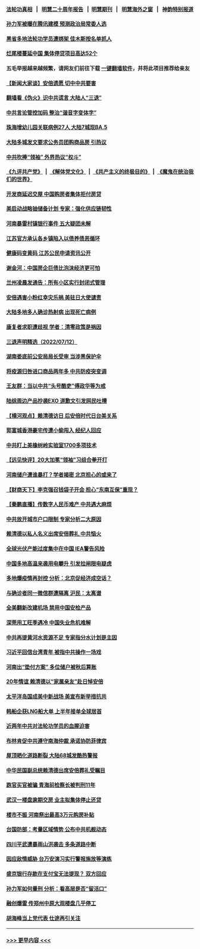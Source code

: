 #### [法轮功真相](https://github.com/gfw-breaker/truth/blob/master/README.md?t=0) &nbsp;&nbsp;|&nbsp;&nbsp; [明慧二十周年报告](https://github.com/gfw-breaker/mh-reports/blob/master/README.md?t=0) &nbsp;&nbsp;|&nbsp;&nbsp;[明慧期刊](https://github.com/gfw-breaker/mh-qikan) &nbsp;&nbsp;|&nbsp;&nbsp; [明慧海外之窗](https://github.com/gfw-breaker/mh-news/blob/master/README.md?t=0) &nbsp;&nbsp;|&nbsp;&nbsp; [神韵特别报道](https://github.com/gfw-breaker/mh-news/blob/master/shenyun.md?t=0)
#### [孙力军被曝在腾讯建模 预测政治局常委人选](../pages/nsc413/n13779437.md?t=07140101) 
#### [黑省多地法轮功学员遭绑架 佳木斯按名单抓人](../pages/nsc413/n13779958.md?t=07140101) 
#### [烂尾楼蔓延中国 集体停贷项目高达52个](../pages/nsc413/n13780043.md?t=07140101) 
#### 五毛举报越来越频繁，请网友们前往下载 [一键翻墙软件](https://github.com/gfw-breaker/ssr-accounts)，并将此项目推荐给亲友
#### [【新闻大家谈】安倍遗愿 切中中共要害](../pages/nsc413/n13780075.md?t=07140101) 
#### [翻墙看《伪火》识中共谎言 大陆人“三退”](../pages/nsc413/n13779275.md?t=07140101) 
#### [中共言论管控加码 整治“谐音字变体字”](../pages/nsc413/n13779959.md?t=07140101) 
#### [珠海增幼儿园关联病例27人 大陆7城现BA.5](../pages/nsc413/n13779962.md?t=07140101) 
#### [大陆多城发文要求公务员团购商品房 引热议](../pages/nsc413/n13779913.md?t=07140101) 
#### [中共吹捧“领袖” 外界热议“权斗”](../pages/nsc413/n13779870.md?t=07140101) 
#### [《九评共产党》](https://github.com/begood0513/9ping.md/blob/master/README.md) &nbsp;|&nbsp; [《解体党文化》](../../../../jtdwh.md/blob/master/README.md)  &nbsp;|&nbsp; [《共产主义的终极目的》](../../../../gczydzjmd.md/blob/master/README.md) &nbsp;|&nbsp; [《魔鬼在统治我们的世界》](../../../../mgztzwmdsj.md/blob/master/README.md) 
#### [开发商延迟交屋 中国购房者集体拒付房贷](../pages/nsc413/n13779800.md?t=07140101) 
#### [美启动战略铀储备计划 专家：强化供应链韧性](../pages/nsc413/n13779792.md?t=07140101) 
#### [河南暴雷村镇银行事件 五大疑团未解](../pages/nsc413/n13779809.md?t=07140101) 
#### [江苏官方承认各乡镇陷入以债养债恶循环](../pages/nsc413/n13779815.md?t=07140101) 
#### [健康码变黄码 江苏公民申请资讯公开](../pages/nsc413/n13779771.md?t=07140101) 
#### [谢金河：中国房企巨债比泡沫经济更可怕](../pages/nsc413/n13779663.md?t=07140101) 
#### [兰州凌晨发通告：所有小区实行封闭式管理](../pages/nsc413/n13779759.md?t=07140101) 
#### [安倍遇害小粉红幸灾乐祸 美驻日大使谴责](../pages/nsc413/n13779681.md?t=07140101) 
#### [大陆多地多人确诊热射病 出现死亡病例](../pages/nsc413/n13779680.md?t=07140101) 
#### [康复者求职遭歧视 学者：清零政策是祸因](../pages/nsc413/n13779329.md?t=07140101) 
#### [三退声明精选（2022/07/12）](../pages/nsc413/n13779668.md?t=07140101) 
#### [湖南娄底前公安局局长受审 当涉黑保护伞](../pages/nsc413/n13779599.md?t=07140101) 
#### [将疫源归咎进口商品两年多 中共防疫突变调](../pages/nsc413/n13779427.md?t=07140101) 
#### [王友群：当以中共“头号酷吏”傅政华等为戒](../pages/nsc413/n13779377.md?t=07140101) 
#### [陆综周边产品抄袭EXO 道歉文引发网民吐槽](../pages/nsc413/n13779492.md?t=07140101) 
#### [【横河观点】赖清德访日 后安倍时代日台美关系](../pages/nsc413/n13779502.md?t=07140101) 
#### [郭富城香港豪宅传遭小偷闯入 经纪人回应](../pages/nsc413/n13779446.md?t=07140101) 
#### [中共盯上美橡树岭实验室1700多项技术](../pages/nsc413/n13779432.md?t=07140101) 
#### [【远见快评】20大加冕“领袖”习组合拳开打](../pages/nsc413/n13779419.md?t=07140101) 
#### [河南储户遭谁暴打？学者揭密 北京担心的或来了](../pages/nsc413/n13779407.md?t=07140101) 
#### [【财商天下】李克强召钱袋子开会 担心“东南互保”重现？](../pages/nsc413/n13779421.md?t=07140101) 
#### [【秦鹏直播】传数字人民币难产 中共遇大麻烦](../pages/nsc413/n13779496.md?t=07140101) 
#### [中共放开城市户口限制 专家分析二大原因](../pages/nsc413/n13779354.md?t=07140101) 
#### [赖清德以私人名义出席安倍葬礼 中共恼火](../pages/nsc413/n13779158.md?t=07140101) 
#### [全球光伏产能过度集中在中国 IEA警告风险](../pages/nsc413/n13779418.md?t=07140101) 
#### [中国多地高温来袭用电攀升 引发拉闸限电疑虑](../pages/nsc413/n13779376.md?t=07140101) 
#### [多地爆疫情再封控 分析：北京促经济成空话？](../pages/nsc413/n13779188.md?t=07140101) 
#### [与确诊者同一微信群遭隔离 沪民：太离谱](../pages/nsc413/n13778966.md?t=07140101) 
#### [全美翻新改建机场 禁用中国安检产品](../pages/nsc413/n13779356.md?t=07140101) 
#### [深莞用工旺季遇冷 中国失业危机难解](../pages/nsc413/n13779351.md?t=07140101) 
#### [中共再提黄河水资源不足 专家指分水计划是主因](../pages/nsc413/n13779370.md?t=07140101) 
#### [习近平回信台湾青年 被指中共操作一场戏](../pages/nsc413/n13779271.md?t=07140101) 
#### [河南出“垫付方案” 多位储户被秋后算账](../pages/nsc413/n13779371.md?t=07140101) 
#### [20年情谊 赖清德以“家属亲友”赴日悼安倍](../pages/nsc413/n13779274.md?t=07140101) 
#### [太平洋岛国成美中新战场 美宣布新举措抗共](../pages/nsc413/n13779327.md?t=07140101) 
#### [韩船企获LNG船大单 上半年接单全球居首](../pages/nsc413/n13779328.md?t=07140101) 
#### [近两年中共对法轮功学员的血腥迫害](../pages/nsc413/n13778445.md?t=07140101) 
#### [布林肯促中共遵守南海仲裁 承诺协防菲律宾](../pages/nsc413/n13779175.md?t=07140101) 
#### [屋顶晒化道路断裂 大陆68城发酷热警报](../pages/nsc413/n13779073.md?t=07140101) 
#### [中华民国副总统赖清德出席安倍葬礼受瞩目](../pages/nsc413/n13779080.md?t=07140101) 
#### [跑官买官被骗 青海前检察长被判刑11年](../pages/nsc413/n13779142.md?t=07140101) 
#### [武汉一楼盘逾期交房 业主拟集体停止还贷](../pages/nsc413/n13779051.md?t=07140101) 
#### [楼市不振 河南祭出最高3万元购房补贴](../pages/nsc413/n13779066.md?t=07140101) 
#### [台国防部：考量区域情势 公布中共机舰动态](../pages/nsc413/n13779004.md?t=07140101) 
#### [四川平武遭暴雨山洪袭击 多条道路中断](../pages/nsc413/n13779017.md?t=07140101) 
#### [因应敌情威胁 台万安演习实行警报施放等演练](../pages/nsc413/n13778950.md?t=07140101) 
#### [盛京银行存款在支付宝无法提现？ 双方回应](../pages/nsc413/n13778904.md?t=07140101) 
#### [孙力军如何量刑 分析：看高层是否“留活口”](../pages/nsc413/n13778952.md?t=07140101) 
#### [融创爆雷 传郑州中原大观楼盘几乎停工](../pages/nsc413/n13778855.md?t=07140101) 
#### [胡海峰当上党代表 仕途再引关注](../pages/nsc413/n13778853.md?t=07140101) 

----
#### [ >>> 更早内容 <<< ](../indexes/nsc413-earlier.md)
